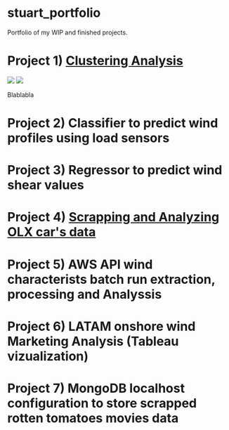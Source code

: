 # stuart_portfolio
Portfolio of my WIP and finished projects.

# Project 1) [Clustering Analysis](https://github.com/jstuartpieri/players_skill_cluster_analysis)


![](https://github.com/jstuartpieri/stuart_portfolio/blob/master/images/clustering_img2.png)
![](https://github.com/jstuartpieri/stuart_portfolio/blob/master/images/clustering_img.png)

Blablabla

# Project 2) Classifier to predict wind profiles using load sensors

# Project 3) Regressor to predict wind shear values

# Project 4) [Scrapping and Analyzing OLX car's data](https://github.com/jstuartpieri/scrapping_carros_olx)

# Project 5) AWS API wind characterists batch run extraction, processing and Analyssis

# Project 6) LATAM onshore wind Marketing Analysis (Tableau vizualization)

# Project 7) MongoDB localhost configuration to store scrapped rotten tomatoes movies data
